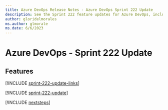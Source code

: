 ```yaml
---
title: Azure DevOps Release Notes - Azure DevOps Sprint 222 Update
description: See the Sprint 222 feature updates for Azure DevOps, including next steps.
author: gloridelmorales
ms.author: glmorale
ms.date: 6/6/2023
---
```


# Azure DevOps - Sprint 222 Update

## Features

[!INCLUDE [sprint-222-update-links](../includes/general/sprint-222-update-links.md)]

[!INCLUDE [sprint-222-update](../includes/general/sprint-222-update.md)]

[!INCLUDE [nextsteps](../includes/nextsteps.md)]
